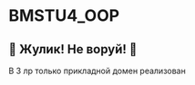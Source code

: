 # BMSTU4_OOP
🦊 Жулик! Не воруй! 🦊
-------------------------

В 3 лр только прикладной домен реализован 
